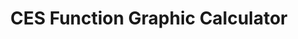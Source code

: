 ---
title: "CES Function Graphic Calculator"
description: "An interactive CES function calculator for visualizing economic models."
type: "page"
url: "/fun/CES/"
weight: 10
---